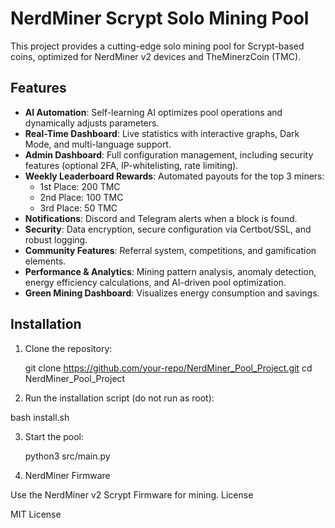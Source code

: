 # NerdMiner Scrypt Solo Mining Pool

This project provides a cutting-edge solo mining pool for Scrypt-based coins, optimized for NerdMiner v2 devices and TheMinerzCoin (TMC).

## Features
- **AI Automation**: Self-learning AI optimizes pool operations and dynamically adjusts parameters.
- **Real-Time Dashboard**: Live statistics with interactive graphs, Dark Mode, and multi-language support.
- **Admin Dashboard**: Full configuration management, including security features (optional 2FA, IP-whitelisting, rate limiting).
- **Weekly Leaderboard Rewards**: Automated payouts for the top 3 miners:
  - 1st Place: 200 TMC
  - 2nd Place: 100 TMC
  - 3rd Place: 50 TMC
- **Notifications**: Discord and Telegram alerts when a block is found.
- **Security**: Data encryption, secure configuration via Certbot/SSL, and robust logging.
- **Community Features**: Referral system, competitions, and gamification elements.
- **Performance & Analytics**: Mining pattern analysis, anomaly detection, energy efficiency calculations, and AI-driven pool optimization.
- **Green Mining Dashboard**: Visualizes energy consumption and savings.

## Installation
1. Clone the repository:

   git clone https://github.com/your-repo/NerdMiner_Pool_Project.git
   cd NerdMiner_Pool_Project
   
2. Run the installation script (do not run as root):

bash install.sh

3. Start the pool:

    python3 src/main.py

4. NerdMiner Firmware

Use the NerdMiner v2 Scrypt Firmware for mining.
License

MIT License

